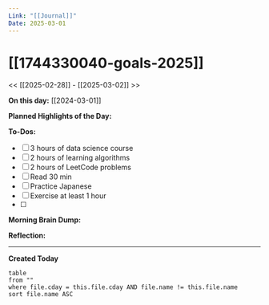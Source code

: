 ```yaml
---
Link: "[[Journal]]"
Date: 2025-03-01
---
```


# [[1744330040-goals-2025]]

<< [[2025-02-28]] - [[2025-03-02]] >>

**On this day:** [[2024-03-01]]

**Planned Highlights of the Day:**

**To-Dos:**

- [ ] 3 hours of data science course
- [ ] 2 hours of learning algorithms
- [ ] 2 hours of LeetCode problems
- [ ] Read 30 min
- [ ] Practice Japanese
- [ ] Exercise at least 1 hour
- [ ]

**Morning Brain Dump:**

**Reflection:**

---

**Created Today**

```dataview
table
from ""
where file.cday = this.file.cday AND file.name != this.file.name
sort file.name ASC
```
